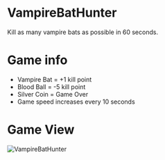 # VampireBatHunter

 Kill as many vampire bats as possible in 60 seconds.
 
# Game info
 
 - Vampire Bat = +1 kill point
 - Blood Ball = -5 kill point
 - Silver Coin = Game Over
 - Game speed increases every 10 seconds

# Game View

![VampireBatHunter](https://github.com/ahmtern/VampireBatHunter/assets/155841151/f1023558-6240-4c79-81a2-ac85ff692714)
